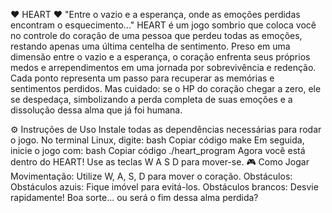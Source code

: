 ❤️ HEART ❤️
"Entre o vazio e a esperança, onde as emoções perdidas encontram o esquecimento..."
HEART é um jogo sombrio que coloca você no controle do coração de uma pessoa que perdeu todas as emoções, restando apenas uma última centelha de sentimento. Preso em uma dimensão entre o vazio e a esperança, o coração enfrenta seus próprios medos e arrependimentos em uma jornada por sobrevivência e redenção. Cada ponto representa um passo para recuperar as memórias e sentimentos perdidos. Mas cuidado: se o HP do coração chegar a zero, ele se despedaça, simbolizando a perda completa de suas emoções e a dissolução dessa alma que já foi humana.

⚙️ Instruções de Uso
Instale todas as dependências necessárias para rodar o jogo.
No terminal Linux, digite:
bash
Copiar código
make
Em seguida, inicie o jogo com:
bash
Copiar código
./heart_program
Agora você está dentro do HEART! Use as teclas W A S D para mover-se.
🎮 Como Jogar
Movimentação: Utilize W, A, S, D para mover o coração.
Obstáculos:
Obstáculos azuis: Fique imóvel para evitá-los.
Obstáculos brancos: Desvie rapidamente!
Boa sorte... ou será o fim dessa alma perdida?

